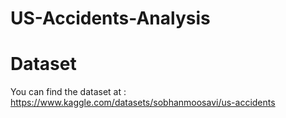# US-Accidents-Analysis
# Dataset
You can find the dataset at : https://www.kaggle.com/datasets/sobhanmoosavi/us-accidents
